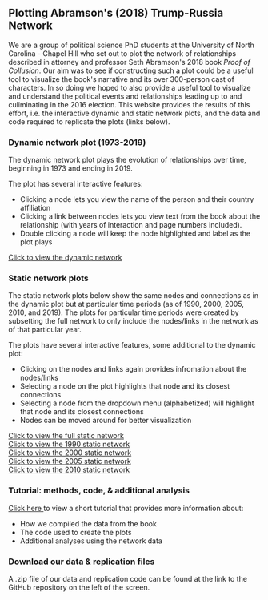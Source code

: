 ## Plotting Abramson's (2018) Trump-Russia Network

We are a group of political science PhD students at the University of North Carolina - Chapel Hill who set out to plot the network of relationships described in attorney and professor Seth Abramson's 2018 book *Proof of Collusion*. Our aim was to see if constructing such a plot could be a useful tool to visualize the book's narrative and its over 300-person cast of characters. In so doing we hoped to also provide a useful tool to visualize and understand the political events and relationships leading up to and culiminating in the 2016 election. This website provides the results of this effort, i.e. the interactive dynamic and static network plots, and the data and code required to replicate the plots (links below). 

### Dynamic network plot (1973-2019)

The dynamic network plot plays the evolution of relationships over time, beginning in 1973 and ending in 2019. 

The plot has several interactive features:
+ Clicking a node lets you view the name of the person and their country affiliation
+ Clicking a link between nodes lets you view text from the book about the relationship (with years of interaction and page numbers included).
+ Double clicking a node will keep the node highlighted and label as the plot plays

<a href="trump-russia-dynamic.html" title="Trump network">Click to view the dynamic network </a>

### Static network plots

The static network plots below show the same nodes and connections as in the dynamic plot but at particular time periods (as of 1990, 2000, 2005, 2010, and 2019). The plots for particular time periods were created by subsetting the full network to only include the nodes/links in the network as of that particular year.

The plots have several interactive features, some additional to the dynamic plot:
+ Clicking on the nodes and links again provides infromation about the nodes/links
+ Selecting a node on the plot highlights that node and its closest connections
+ Selecting a node from the dropdown menu (alphabetized) will highlight that node and its closest connections
+ Nodes can be moved around for better visualization

<a href="trump-russia-static.html" title="Trump network">Click to view the full static network </a><br/>
<a href="stat-plot-1990.html" title="Trump network">Click to view the 1990 static network </a><br/>
<a href="stat-plot-2000.html" title="Trump network">Click to view the 2000 static network </a><br/>
<a href="stat-plot-2005.html" title="Trump network">Click to view the 2005 static network </a><br/>
<a href="stat-plot-2010.html" title="Trump network">Click to view the 2010 static network </a><br/>

### Tutorial: methods, code, & additional analysis

<a href="abramson-network-tutorial.html" title="Trump network">Click here </a> to view a short tutorial that provides more information about:
+ How we compiled the data from the book
+ The code used to create the plots
+ Additional analyses using the network data

### Download our data & replication files

A .zip file of our data and replication code can be found at the link to the GitHub repository on the left of the screen. 
